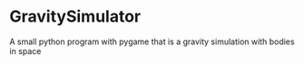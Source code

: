 # GravitySimulator
A small python program with pygame that is a gravity simulation with bodies in space
